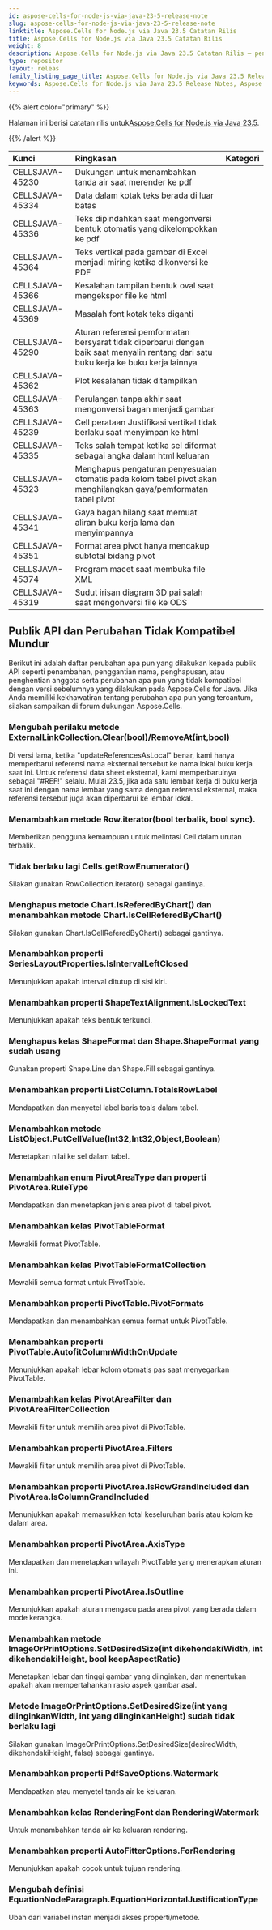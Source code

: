 ```yaml
---
id: aspose-cells-for-node-js-via-java-23-5-release-note
slug: aspose-cells-for-node-js-via-java-23-5-release-note
linktitle: Aspose.Cells for Node.js via Java 23.5 Catatan Rilis
title: Aspose.Cells for Node.js via Java 23.5 Catatan Rilis
weight: 8
description: Aspose.Cells for Node.js via Java 23.5 Catatan Rilis – penyempurnaan terkini, fitur baru, dan perbaikan
type: repositor
layout: releas
family_listing_page_title: Aspose.Cells for Node.js via Java 23.5 Release Note
keywords: Aspose.Cells for Node.js via Java 23.5 Release Notes, Aspose.Cells for Node.js via Java 23.5 updates and fixe
---
```

{{% alert color="primary" %}}

 Halaman ini berisi catatan rilis untuk[Aspose.Cells for Node.js via Java 23.5](https://releases.aspose.com/cells/nodejs/new-releases/aspose.cells-for-node.js-via-java-23.5/).

{{% /alert %}}

|**Kunci**|**Ringkasan**|**Kategori**|
| :- | :- | :- |
|CELLSJAVA-45230|Dukungan untuk menambahkan tanda air saat merender ke pdf|
|CELLSJAVA-45334|Data dalam kotak teks berada di luar batas|
|CELLSJAVA-45336|Teks dipindahkan saat mengonversi bentuk otomatis yang dikelompokkan ke pdf|
|CELLSJAVA-45364|Teks vertikal pada gambar di Excel menjadi miring ketika dikonversi ke PDF|
|CELLSJAVA-45366|Kesalahan tampilan bentuk oval saat mengekspor file ke html|
|CELLSJAVA-45369| Masalah font kotak teks diganti|
|CELLSJAVA-45290|Aturan referensi pemformatan bersyarat tidak diperbarui dengan baik saat menyalin rentang dari satu buku kerja ke buku kerja lainnya|
|CELLSJAVA-45362|Plot kesalahan tidak ditampilkan|
|CELLSJAVA-45363|Perulangan tanpa akhir saat mengonversi bagan menjadi gambar|
|CELLSJAVA-45239|Cell perataan Justifikasi vertikal tidak berlaku saat menyimpan ke html|
|CELLSJAVA-45335|Teks salah tempat ketika sel diformat sebagai angka dalam html keluaran|
|CELLSJAVA-45323| Menghapus pengaturan penyesuaian otomatis pada kolom tabel pivot akan menghilangkan gaya/pemformatan tabel pivot|
|CELLSJAVA-45341|Gaya bagan hilang saat memuat aliran buku kerja lama dan menyimpannya|
|CELLSJAVA-45351|Format area pivot hanya mencakup subtotal bidang pivot|
|CELLSJAVA-45374|Program macet saat membuka file XML|
|CELLSJAVA-45319|Sudut irisan diagram 3D pai salah saat mengonversi file ke ODS|

##  **Publik API dan Perubahan Tidak Kompatibel Mundur**

Berikut ini adalah daftar perubahan apa pun yang dilakukan kepada publik API seperti penambahan, penggantian nama, penghapusan, atau penghentian anggota serta perubahan apa pun yang tidak kompatibel dengan versi sebelumnya yang dilakukan pada Aspose.Cells for Java. Jika Anda memiliki kekhawatiran tentang perubahan apa pun yang tercantum, silakan sampaikan di forum dukungan Aspose.Cells.

###  **Mengubah perilaku metode ExternalLinkCollection.Clear(bool)/RemoveAt(int,bool)**

Di versi lama, ketika "updateReferencesAsLocal" benar, kami hanya memperbarui referensi nama eksternal tersebut ke nama lokal buku kerja saat ini. Untuk referensi data sheet eksternal, kami memperbaruinya sebagai "#REF!" selalu. Mulai 23.5, jika ada satu lembar kerja di buku kerja saat ini dengan nama lembar yang sama dengan referensi eksternal, maka referensi tersebut juga akan diperbarui ke lembar lokal.

###  **Menambahkan metode Row.iterator(bool terbalik, bool sync).**

Memberikan pengguna kemampuan untuk melintasi Cell dalam urutan terbalik.

###  **Tidak berlaku lagi Cells.getRowEnumerator()**

Silakan gunakan RowCollection.iterator() sebagai gantinya.

###  **Menghapus metode Chart.IsReferedByChart() dan menambahkan metode Chart.IsCellReferedByChart()**

Silakan gunakan Chart.IsCellReferedByChart() sebagai gantinya.

###  **Menambahkan properti SeriesLayoutProperties.IsIntervalLeftClosed**

Menunjukkan apakah interval ditutup di sisi kiri.

###  **Menambahkan properti ShapeTextAlignment.IsLockedText**

Menunjukkan apakah teks bentuk terkunci.

###  **Menghapus kelas ShapeFormat dan Shape.ShapeFormat yang sudah usang**

Gunakan properti Shape.Line dan Shape.Fill sebagai gantinya.

###  **Menambahkan properti ListColumn.TotalsRowLabel**

Mendapatkan dan menyetel label baris toals dalam tabel.

###  **Menambahkan metode ListObject.PutCellValue(Int32,Int32,Object,Boolean)**

Menetapkan nilai ke sel dalam tabel.

###  **Menambahkan enum PivotAreaType dan properti PivotArea.RuleType**

Mendapatkan dan menetapkan jenis area pivot di tabel pivot.

###  **Menambahkan kelas PivotTableFormat**

Mewakili format PivotTable.

###  **Menambahkan kelas PivotTableFormatCollection**

Mewakili semua format untuk PivotTable.

###  **Menambahkan properti PivotTable.PivotFormats**

Mendapatkan dan menambahkan semua format untuk PivotTable.

###  **Menambahkan properti PivotTable.AutofitColumnWidthOnUpdate**

Menunjukkan apakah lebar kolom otomatis pas saat menyegarkan PivotTable.

###  **Menambahkan kelas PivotAreaFilter dan PivotAreaFilterCollection**

Mewakili filter untuk memilih area pivot di PivotTable.

###  **Menambahkan properti PivotArea.Filters**

Mewakili filter untuk memilih area pivot di PivotTable.

###  **Menambahkan properti PivotArea.IsRowGrandIncluded dan PivotArea.IsColumnGrandIncluded**

Menunjukkan apakah memasukkan total keseluruhan baris atau kolom ke dalam area.

###  **Menambahkan properti PivotArea.AxisType**

Mendapatkan dan menetapkan wilayah PivotTable yang menerapkan aturan ini.

###  **Menambahkan properti PivotArea.IsOutline**

Menunjukkan apakah aturan mengacu pada area pivot yang berada dalam mode kerangka.

###  **Menambahkan metode ImageOrPrintOptions.SetDesiredSize(int dikehendakiWidth, int dikehendakiHeight, bool keepAspectRatio)**

Menetapkan lebar dan tinggi gambar yang diinginkan, dan menentukan apakah akan mempertahankan rasio aspek gambar asal.

###  **Metode ImageOrPrintOptions.SetDesiredSize(int yang diinginkanWidth, int yang diinginkanHeight) sudah tidak berlaku lagi**

Silakan gunakan ImageOrPrintOptions.SetDesiredSize(desiredWidth, dikehendakiHeight, false) sebagai gantinya.

###  **Menambahkan properti PdfSaveOptions.Watermark**

Mendapatkan atau menyetel tanda air ke keluaran.

###  **Menambahkan kelas RenderingFont dan RenderingWatermark**

Untuk menambahkan tanda air ke keluaran rendering.

###  **Menambahkan properti AutoFitterOptions.ForRendering**

Menunjukkan apakah cocok untuk tujuan rendering.
 
###  **Mengubah definisi EquationNodeParagraph.EquationHorizontalJustificationType**

Ubah dari variabel instan menjadi akses properti/metode.
